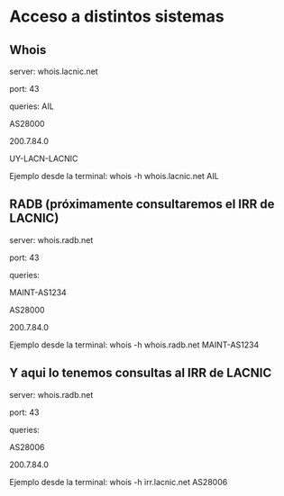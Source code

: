 # Acceso a distintos sistemas

## Whois

server: whois.lacnic.net

port: 43

queries: 
AIL

AS28000

200.7.84.0

UY-LACN-LACNIC
	
Ejemplo desde la terminal: whois -h whois.lacnic.net AIL
	
## RADB (próximamente consultaremos el IRR de LACNIC)

server: whois.radb.net

port: 43

queries: 

MAINT-AS1234

AS28000

200.7.84.0

Ejemplo desde la terminal: whois -h whois.radb.net MAINT-AS1234

## Y aqui lo tenemos consultas al IRR de LACNIC 

server: whois.radb.net

port: 43

queries: 

AS28006

200.7.84.0

Ejemplo desde la terminal: whois -h irr.lacnic.net AS28006



